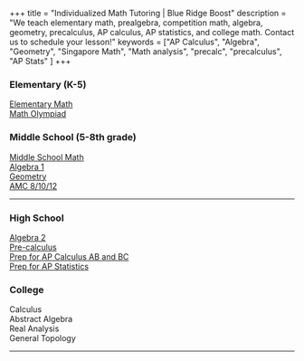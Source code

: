 +++
title = "Individualized Math Tutoring | Blue Ridge Boost"
description = "We teach elementary math, prealgebra, competition math, algebra, geometry, precalculus, AP calculus, AP statistics, and college math. Contact us to schedule your lesson!" 
keywords = ["AP Calculus", "Algebra", "Geometry",  "Singapore Math", "Math analysis", "precalc", "precalculus", "AP Stats" ]
+++

<div class="text-large">

  <div class="row">
     
  <div class="col-sm-4 right">
  <h3>Elementary (K-5)</h3>
      <!-- <div class="hanging">Math Counts</div> -->
      <div class="hanging"><a href="/elementary">Elementary Math</a></div>
      <div class="hanging"><a href="/moems">Math Olympiad</a></div>
      </div>
  <div class="col-sm-4 right">
<h3>Middle School (5-8th grade)</h3>
<div class="hanging"><a href="/msmath">Middle School Math</a></div>
<div class="hanging"><a href="/algebra1">Algebra 1</a></div>    
      <div class="hanging"><a href="/geometry">Geometry</a></div>
      <div class="hanging"><a href="/amc">AMC 8/10/12</a></div>
    </div>
    </div>

  <div class="spacer">
      <hr align="left" class="frontspacer"></hr>
  </div>
  <div class="row">

  <div class="col-sm-4 right">
      <h3>High School</h3>
      <div class="hanging"><a href="/algebra2">Algebra 2</a></div>
<div class="hanging"><a href="/precalc">Pre-calculus</a></div>
      <div class="hanging"><a href="/calc">Prep for AP Calculus AB and BC</a></div>
      <div class="hanging"><a href="/stats">Prep for AP Statistics</a></div>
  </div>
  <div class="col-sm-4 right">
  <h3>College</h3>
          <div class="hanging">Calculus</div>
          <div class="hanging">Abstract Algebra</div>
          <div class="hanging">Real Analysis</div>
          <div class="hanging">General Topology</div>
	</div>
		</div>
		</div>


  <div class="spacer">
      <hr align="left" class="frontspacer"></hr>
  </div>

